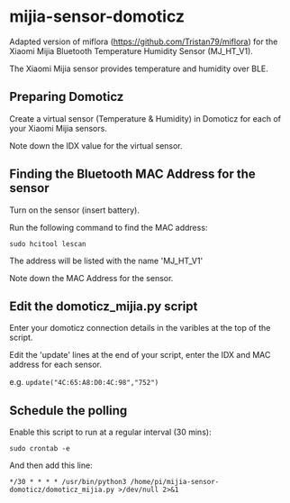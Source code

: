# mijia-sensor-domoticz

Adapted version of miflora (https://github.com/Tristan79/miflora) for the Xiaomi Mijia Bluetooth Temperature Humidity Sensor (MJ_HT_V1).

The Xiaomi Mijia sensor provides temperature and humidity over BLE.

## Preparing Domoticz
Create a virtual sensor (Temperature & Humidity) in Domoticz for each of your Xiaomi Mijia sensors.

Note down the IDX value for the virtual sensor.

## Finding the Bluetooth MAC Address for the sensor 
Turn on the sensor (insert battery).

Run the following command to find the MAC address:

`sudo hcitool lescan`

The address will be listed with the name 'MJ_HT_V1'

Note down the MAC Address for the sensor.

## Edit the domoticz_mijia.py script
Enter your domoticz connection details in the varibles at the top of the script.

Edit the 'update' lines at the end of your script, enter the IDX and MAC address for each sensor.

e.g.
`update("4C:65:A8:D0:4C:98","752")`

## Schedule the polling
Enable this script to run at a regular interval (30 mins):

`sudo crontab -e`

And then add this line:

`*/30 * * * * /usr/bin/python3 /home/pi/mijia-sensor-domoticz/domoticz_mijia.py >/dev/null 2>&1`
